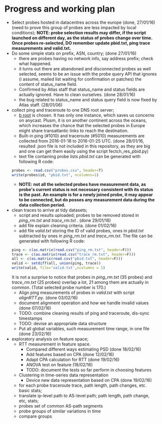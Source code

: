 # Progress and working plan
- Select probes hosted in datacentres across the europe (done, 27/01/16) (need to prove this group of probes are less impacted by local conditions);
**NOTE: probe selection results may differ, if the script launched on different day, as the status of probes change over time. Once probes re-selected, DO remember update pbid.txt, ping trace measurements and valid.txt.**
- Do some simple stats on prefix, ASN, country; (done 27/01/16)
  - there are probes having no network info, say address prefix; check what happened.
  - it turns out there are abandoned and disconnected probes as well selected, seems to be an issue with the probe query API that ignores (i assume, mailed list waiting for confirmation or patches) the content of status_name field.
  - Confirmed by Atlas staff that status_name and status fields are actually ignored. Have to clean ourselves. (done 28/01/16)
  - the bug related to status_name and status query field is now fixed by Atlas staff. (28/01/06)
- collect ping and traceroute to one DNS root server;
  - [b root](http://b.root-servers.org/) is chosen. It has only one instance, which saves us concerns on anycast.
  Plusm, it is on another continent across the oceans,
  which increases the chance that the selected probes in Europe might share transatlantic links to reach the destination.  
  - Built-in ping (\#1010) and traceroute (\#5010) measurements are collected from 2016-01-18 to 2016-01-25 UTC. (done 28/01/16, resulted .json file is not included in this repository, as they are big and one can get them easily using the script fectch_res_pbid.py)
  - text file containing probe lists *pbid.txt* can be generated with following R code:
  ```R
  probes <- read.csv("probes.csv", header=T)
  write(probes$id, "pbid.txt", ncolumns=1)
  ```
  - **NOTE: not all the selected probes have measurement data, as probe's current status is not
  necessary consistent with its status is the past. An example is for a newly joined probe, it
  may appear to be connected, but do posses any measurement data during the data collection period.**
- clean traces to arrive at tidy datasets;
  - script and results uploaded; probes to be removed stored in *ping_rm.txt* and *trace_rm.txt* . (done 29/01/16)
  - add file explain cleaning criteria. (done 01/02/16)
  - add file *valid.txt* storing the ID of valid probes,
  ones in *pbid.txt* subtracted by ones in *ping_rm.txt*  and *trace_rm.txt*.
  The file can be generated with following R code:
  ```R
  ping <- c(as.matrix(read.csv("ping_rm.txt", header=F)))
  trace <- c(as.matrix(read.csv("trace_rm.txt", header=F)))
  all <- c(as.matrix(read.csv("pbid.txt", header=F)))
  valid <- setdiff(all, union(ping, trace))
  write(valid, file='valid.txt',ncolumns = 1)
  ```
  It is not a surprise to notice that probes in *ping_rm.txt* (35 probes) and *trace_rm.txt* (25 probes) overlap a lot,
  21 among them are actually in common. (Total selected probe number is 170.)
  - Align ping measurements of probes in *valid.txt* with script *alignRTT.py*. (done 03/02/16)
  - document alignment operation and how we handle invalid values (done 07/02/16)
  - TODO: combine cleaning results of ping and traceroute, dis-sync timestamps
  - TODO: devise an appropriate data structure
  - Put all global variables, such measurement time range, in one file (done 23/02/16)
- exploratory analysis on feature space;
  - RTT measurement in feature space.
      - Compared different ways estimating PSD (done 18/02/16)
      - Add features based on CPA (done 12/02/16)
      - Adapt CPA calculation for RTT (done 19/02/16)
      - ANOVA test on feature (18/02/16)
      - TODO: document the tests so far perform in choosing features
  - Clustering in time-series data representation
      - Device new data representation based on CPA (done 19/02/16)  
  - for each probe traceroute trace, path length, path changes, etc. basic stats;
  - translate ip-level path to AS-level path; path length, path change, etc, stats;
  - probes set of common AS-path segments
  - probe groups of similar variations in time
  - compare groups
